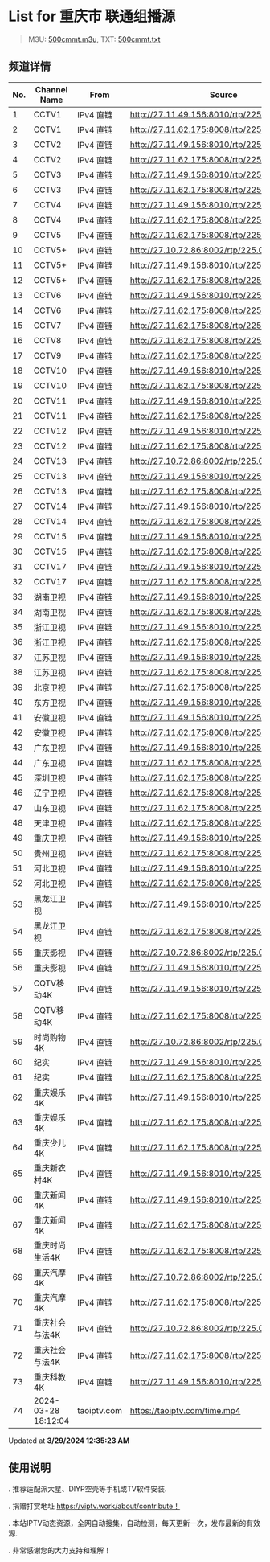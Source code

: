 # List for **重庆市 联通组播源**

> M3U: [500cmmt.m3u](/500cmmt.m3u), TXT: [500cmmt.txt](/txt/500cmmt.txt)

## 频道详情

| No. | Channel Name | From | Source |
| --- | ------------ | ---- | ------ |
| 1 | CCTV1 | IPv4 直链 | <http://27.11.49.156:8010/rtp/225.0.4.74:7980> |
| 2 | CCTV1 | IPv4 直链 | <http://27.11.62.175:8008/rtp/225.0.4.74:7980> |
| 3 | CCTV2 | IPv4 直链 | <http://27.11.49.156:8010/rtp/225.0.4.132:7980> |
| 4 | CCTV2 | IPv4 直链 | <http://27.11.62.175:8008/rtp/225.0.4.132:7980> |
| 5 | CCTV3 | IPv4 直链 | <http://27.11.49.156:8010/rtp/225.0.4.142:7980> |
| 6 | CCTV3 | IPv4 直链 | <http://27.11.62.175:8008/rtp/225.0.4.142:7980> |
| 7 | CCTV4 | IPv4 直链 | <http://27.11.49.156:8010/rtp/225.0.4.176:7980> |
| 8 | CCTV4 | IPv4 直链 | <http://27.11.62.175:8008/rtp/225.0.4.176:7980> |
| 9 | CCTV5 | IPv4 直链 | <http://27.11.62.175:8008/rtp/225.0.4.143:7980> |
| 10 | CCTV5+ | IPv4 直链 | <http://27.10.72.86:8002/rtp/225.0.4.73:7980> |
| 11 | CCTV5+ | IPv4 直链 | <http://27.11.49.156:8010/rtp/225.0.4.73:7980> |
| 12 | CCTV5+ | IPv4 直链 | <http://27.11.62.175:8008/rtp/225.0.4.73:7980> |
| 13 | CCTV6 | IPv4 直链 | <http://27.11.49.156:8010/rtp/225.0.4.144:7980> |
| 14 | CCTV6 | IPv4 直链 | <http://27.11.62.175:8008/rtp/225.0.4.144:7980> |
| 15 | CCTV7 | IPv4 直链 | <http://27.11.62.175:8008/rtp/225.0.4.127:7980> |
| 16 | CCTV8 | IPv4 直链 | <http://27.11.62.175:8008/rtp/225.0.4.137:7980> |
| 17 | CCTV9 | IPv4 直链 | <http://27.11.62.175:8008/rtp/225.0.4.131:7980> |
| 18 | CCTV10 | IPv4 直链 | <http://27.11.49.156:8010/rtp/225.0.4.130:7980> |
| 19 | CCTV10 | IPv4 直链 | <http://27.11.62.175:8008/rtp/225.0.4.130:7980> |
| 20 | CCTV11 | IPv4 直链 | <http://27.11.49.156:8010/rtp/225.0.4.218:7980> |
| 21 | CCTV11 | IPv4 直链 | <http://27.11.62.175:8008/rtp/225.0.4.218:7980> |
| 22 | CCTV12 | IPv4 直链 | <http://27.11.49.156:8010/rtp/225.0.4.129:7980> |
| 23 | CCTV12 | IPv4 直链 | <http://27.11.62.175:8008/rtp/225.0.4.129:7980> |
| 24 | CCTV13 | IPv4 直链 | <http://27.10.72.86:8002/rtp/225.0.4.219:7980> |
| 25 | CCTV13 | IPv4 直链 | <http://27.11.49.156:8010/rtp/225.0.4.219:7980> |
| 26 | CCTV13 | IPv4 直链 | <http://27.11.62.175:8008/rtp/225.0.4.219:7980> |
| 27 | CCTV14 | IPv4 直链 | <http://27.11.49.156:8010/rtp/225.0.4.128:7980> |
| 28 | CCTV14 | IPv4 直链 | <http://27.11.62.175:8008/rtp/225.0.4.128:7980> |
| 29 | CCTV15 | IPv4 直链 | <http://27.11.49.156:8010/rtp/225.0.4.220:7980> |
| 30 | CCTV15 | IPv4 直链 | <http://27.11.62.175:8008/rtp/225.0.4.220:7980> |
| 31 | CCTV17 | IPv4 直链 | <http://27.11.49.156:8010/rtp/225.0.4.179:7980> |
| 32 | CCTV17 | IPv4 直链 | <http://27.11.62.175:8008/rtp/225.0.4.179:7980> |
| 33 | 湖南卫视 | IPv4 直链 | <http://27.11.49.156:8010/rtp/225.0.4.75:7980> |
| 34 | 湖南卫视 | IPv4 直链 | <http://27.11.62.175:8008/rtp/225.0.4.75:7980> |
| 35 | 浙江卫视 | IPv4 直链 | <http://27.11.49.156:8010/rtp/225.0.4.81:7980> |
| 36 | 浙江卫视 | IPv4 直链 | <http://27.11.62.175:8008/rtp/225.0.4.81:7980> |
| 37 | 江苏卫视 | IPv4 直链 | <http://27.11.49.156:8010/rtp/225.0.4.79:7980> |
| 38 | 江苏卫视 | IPv4 直链 | <http://27.11.62.175:8008/rtp/225.0.4.79:7980> |
| 39 | 北京卫视 | IPv4 直链 | <http://27.11.62.175:8008/rtp/225.0.4.78:7980> |
| 40 | 东方卫视 | IPv4 直链 | <http://27.11.49.156:8010/rtp/225.0.4.80:7980> |
| 41 | 安徽卫视 | IPv4 直链 | <http://27.11.49.156:8010/rtp/225.0.4.133:7980> |
| 42 | 安徽卫视 | IPv4 直链 | <http://27.11.62.175:8008/rtp/225.0.4.133:7980> |
| 43 | 广东卫视 | IPv4 直链 | <http://27.11.49.156:8010/rtp/225.0.4.84:7980> |
| 44 | 广东卫视 | IPv4 直链 | <http://27.11.62.175:8008/rtp/225.0.4.84:7980> |
| 45 | 深圳卫视 | IPv4 直链 | <http://27.11.62.175:8008/rtp/225.0.4.202:7980> |
| 46 | 辽宁卫视 | IPv4 直链 | <http://27.11.62.175:8008/rtp/225.0.4.98:7980> |
| 47 | 山东卫视 | IPv4 直链 | <http://27.11.62.175:8008/rtp/225.0.4.199:7980> |
| 48 | 天津卫视 | IPv4 直链 | <http://27.11.62.175:8008/rtp/225.0.4.82:7980> |
| 49 | 重庆卫视 | IPv4 直链 | <http://27.11.49.156:8010/rtp/225.0.4.187:7980> |
| 50 | 贵州卫视 | IPv4 直链 | <http://27.11.62.175:8008/rtp/225.0.4.175:7980> |
| 51 | 河北卫视 | IPv4 直链 | <http://27.11.49.156:8010/rtp/225.0.4.174:7980> |
| 52 | 河北卫视 | IPv4 直链 | <http://27.11.62.175:8008/rtp/225.0.4.174:7980> |
| 53 | 黑龙江卫视 | IPv4 直链 | <http://27.11.49.156:8010/rtp/225.0.4.201:7980> |
| 54 | 黑龙江卫视 | IPv4 直链 | <http://27.11.62.175:8008/rtp/225.0.4.201:7980> |
| 55 | 重庆影视 | IPv4 直链 | <http://27.10.72.86:8002/rtp/225.0.4.192:7980> |
| 56 | 重庆影视 | IPv4 直链 | <http://27.11.49.156:8010/rtp/225.0.4.192:7980> |
| 57 | CQTV移动4K | IPv4 直链 | <http://27.11.49.156:8010/rtp/225.0.4.215:7980> |
| 58 | CQTV移动4K | IPv4 直链 | <http://27.11.62.175:8008/rtp/225.0.4.215:7980> |
| 59 | 时尚购物4K | IPv4 直链 | <http://27.10.72.86:8002/rtp/225.0.4.198:7980> |
| 60 | 纪实 | IPv4 直链 | <http://27.11.49.156:8010/rtp/225.0.4.99:7980> |
| 61 | 纪实 | IPv4 直链 | <http://27.11.62.175:8008/rtp/225.0.4.99:7980> |
| 62 | 重庆娱乐4K | IPv4 直链 | <http://27.11.49.156:8010/rtp/225.0.4.194:7980> |
| 63 | 重庆娱乐4K | IPv4 直链 | <http://27.11.62.175:8008/rtp/225.0.4.194:7980> |
| 64 | 重庆少儿4K | IPv4 直链 | <http://27.11.62.175:8008/rtp/225.0.4.191:7980> |
| 65 | 重庆新农村4K | IPv4 直链 | <http://27.11.49.156:8010/rtp/225.0.4.189:7980> |
| 66 | 重庆新闻4K | IPv4 直链 | <http://27.11.49.156:8010/rtp/225.0.4.188:7980> |
| 67 | 重庆新闻4K | IPv4 直链 | <http://27.11.62.175:8008/rtp/225.0.4.188:7980> |
| 68 | 重庆时尚生活4K | IPv4 直链 | <http://27.11.62.175:8008/rtp/225.0.4.196:7980> |
| 69 | 重庆汽摩4K | IPv4 直链 | <http://27.10.72.86:8002/rtp/225.0.4.195:7980> |
| 70 | 重庆汽摩4K | IPv4 直链 | <http://27.11.62.175:8008/rtp/225.0.4.195:7980> |
| 71 | 重庆社会与法4K | IPv4 直链 | <http://27.10.72.86:8002/rtp/225.0.4.190:7980> |
| 72 | 重庆社会与法4K | IPv4 直链 | <http://27.11.62.175:8008/rtp/225.0.4.190:7980> |
| 73 | 重庆科教4K | IPv4 直链 | <http://27.11.49.156:8010/rtp/225.0.4.193:7980> |
| 74 | 2024-03-28 18:12:04 | taoiptv.com | <https://taoiptv.com/time.mp4> |

Updated at **3/29/2024 12:35:23 AM**

## 使用说明

. 推荐适配派大星、DIYP空壳等手机或TV软件安装.

. 捐赠打赏地址 https://viptv.work/about/contribute！

. 本站IPTV动态资源，全网自动搜集，自动检测，每天更新一次，发布最新的有效源.

. 非常感谢您的大力支持和理解！